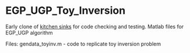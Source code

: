 # EGP_UGP_Toy_Inversion
Early clone of [kitchen sinks](https://github.com/ebonilla/gp-kitchen-sinks) for code checking and testing.
Matlab files for EGP_UGP algorithm

Files:
gendata_toyinv.m - code to replicate toy inversion problem
